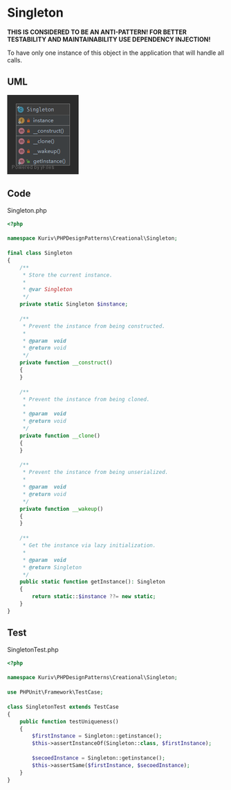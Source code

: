 # Singleton

**THIS IS CONSIDERED TO BE AN ANTI-PATTERN! FOR BETTER TESTABILITY AND MAINTAINABILITY USE DEPENDENCY INJECTION!**

To have only one instance of this object in the application that will handle all calls.

## UML

![Singleton](Singleton.png)

## Code

Singleton.php

```php
<?php

namespace Kuriv\PHPDesignPatterns\Creational\Singleton;

final class Singleton
{
    /**
     * Store the current instance.
     *
     * @var Singleton
     */
    private static Singleton $instance;

    /**
     * Prevent the instance from being constructed.
     *
     * @param  void
     * @return void
     */
    private function __construct()
    {
    }

    /**
     * Prevent the instance from being cloned.
     *
     * @param  void
     * @return void
     */
    private function __clone()
    {
    }

    /**
     * Prevent the instance from being unserialized.
     *
     * @param  void
     * @return void
     */
    private function __wakeup()
    {
    }

    /**
     * Get the instance via lazy initialization.
     *
     * @param  void
     * @return Singleton
     */
    public static function getInstance(): Singleton
    {
        return static::$instance ??= new static;
    }
}

```

## Test

SingletonTest.php

```php
<?php

namespace Kuriv\PHPDesignPatterns\Creational\Singleton;

use PHPUnit\Framework\TestCase;

class SingletonTest extends TestCase
{
    public function testUniqueness()
    {
        $firstInstance = Singleton::getinstance();
        $this->assertInstanceOf(Singleton::class, $firstInstance);

        $secoedInstance = Singleton::getinstance();
        $this->assertSame($firstInstance, $secoedInstance);
    }
}

```